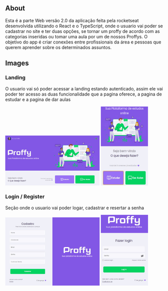 ## About 

Esta é a parte Web versão 2.0 da aplicação feita pela rocketseat desenvolvida utilizando o React e o TypeScript, onde o usuario vai poder se cadastrar no site e ter duas opções, se tornar um proffy de acordo com as categorias inseridas ou tomar uma aula por um de nossos Proffys. 
O objetivo do app é criar conexões entre profissionais da área e pessoas que querem aprender sobre os determinados assuntos.
    
## Images

### Landing
O usuario vai só poder acessar a landing estando autenticado, assim ele vai poder ter acesso as duas funcionalidade que a pagina oferece, a pagina de estudar e a pagina de dar aulas
<div style={{display: flex}}>
<img src="public/git-images/Landing.PNG" alt="drawing" width="300px"/>
<img src="public/git-images/landing 2.JPG" alt="drawing" width="150px" height="250px" />
</div>

### Login / Register
Seção onde o usuario vai poder logar, cadastrar e resertar a senha
<div style={{display: flex}}>
<img src="public/git-images/cadastro.JPG" alt="drawing" width="300px" style={{margin-right: 15px}}/>
<img src="public/git-images/login.JPG" alt="drawing" width="150px" />
</div>

